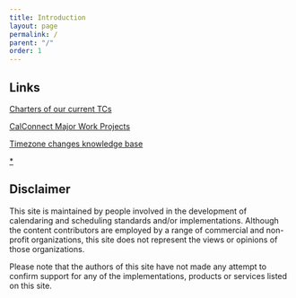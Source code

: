 ```yaml
---
title: Introduction
layout: page
permalink: /
parent: "/"
order: 1
---
```


## Links 

[Charters of our current TCs](charter)

[CalConnect Major Work Projects](work-in-progress)

[Timezone changes knowledge base](DateTime)

[*](CalendarFest)

## Disclaimer

This site is maintained by people involved in the development of calendaring and scheduling standards and/or implementations. Although the content contributors are employed by a range of commercial and non-profit organizations, this site does not represent the views or opinions of those organizations.

Please note that the authors of this site have not made any attempt to confirm support for any of the implementations, products or services listed on this site.

